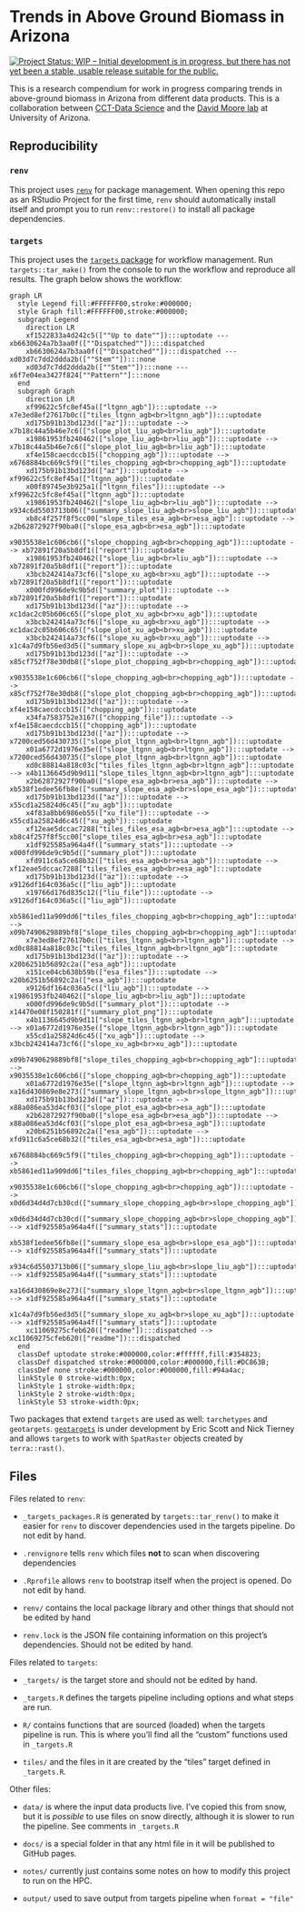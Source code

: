 # Trends in Above Ground Biomass in Arizona


<!-- README.md is generated from README.qmd. Please edit that file -->
<!-- badges: start -->

[![Project Status: WIP – Initial development is in progress, but there
has not yet been a stable, usable release suitable for the
public.](https://www.repostatus.org/badges/latest/wip.svg)](https://www.repostatus.org/#wip)

<!-- badges: end -->

This is a research compendium for work in progress comparing trends in
above-ground biomass in Arizona from different data products. This is a
collaboration between [CCT-Data
Science](https://datascience.cct.arizona.edu/) and the [David Moore
lab](https://djpmoore.tumblr.com/home) at University of Arizona.

## Reproducibility

### `renv`

This project uses
[`renv`](https://rstudio.github.io/renv/articles/renv.html) for package
management. When opening this repo as an RStudio Project for the first
time, `renv` should automatically install itself and prompt you to run
`renv::restore()` to install all package dependencies.

### `targets`

This project uses the [`targets`
package](https://docs.ropensci.org/targets/) for workflow management.
Run `targets::tar_make()` from the console to run the workflow and
reproduce all results. The graph below shows the workflow:

``` mermaid
graph LR
  style Legend fill:#FFFFFF00,stroke:#000000;
  style Graph fill:#FFFFFF00,stroke:#000000;
  subgraph Legend
    direction LR
    xf1522833a4d242c5([""Up to date""]):::uptodate --- xb6630624a7b3aa0f([""Dispatched""]):::dispatched
    xb6630624a7b3aa0f([""Dispatched""]):::dispatched --- xd03d7c7dd2ddda2b([""Stem""]):::none
    xd03d7c7dd2ddda2b([""Stem""]):::none --- x6f7e04ea3427f824[""Pattern""]:::none
  end
  subgraph Graph
    direction LR
    xf99622c5fc8ef45a(["ltgnn_agb"]):::uptodate --> x7e3ed8ef27617b0c(["tiles_ltgnn_agb<br>ltgnn_agb"]):::uptodate
    xd175b91b13bd123d(["az"]):::uptodate --> x7b18c44a5b46e7c6(["slope_plot_liu_agb<br>liu_agb"]):::uptodate
    x19861953fb240462(["slope_liu_agb<br>liu_agb"]):::uptodate --> x7b18c44a5b46e7c6(["slope_plot_liu_agb<br>liu_agb"]):::uptodate
    xf4e158caecdccb15(["chopping_agb"]):::uptodate --> x6768884bc669c5f9(["tiles_chopping_agb<br>chopping_agb"]):::uptodate
    xd175b91b13bd123d(["az"]):::uptodate --> xf99622c5fc8ef45a(["ltgnn_agb"]):::uptodate
    x00f89745e3b925a1(["ltgnn_files"]):::uptodate --> xf99622c5fc8ef45a(["ltgnn_agb"]):::uptodate
    x19861953fb240462(["slope_liu_agb<br>liu_agb"]):::uptodate --> x934c6d5503713b06(["summary_slope_liu_agb<br>slope_liu_agb"]):::uptodate
    xb8c4f257f8f5cc00["slope_tiles_esa_agb<br>esa_agb"]:::uptodate --> x2b62872927f90ba0(["slope_esa_agb<br>esa_agb"]):::uptodate
    x9035538e1c606cb6(["slope_chopping_agb<br>chopping_agb"]):::uptodate --> xb72891f20a5b8df1(["report"]):::uptodate
    x19861953fb240462(["slope_liu_agb<br>liu_agb"]):::uptodate --> xb72891f20a5b8df1(["report"]):::uptodate
    x3bcb242414a73cf6(["slope_xu_agb<br>xu_agb"]):::uptodate --> xb72891f20a5b8df1(["report"]):::uptodate
    x000fd996de9c9b5d(["summary_plot"]):::uptodate --> xb72891f20a5b8df1(["report"]):::uptodate
    xd175b91b13bd123d(["az"]):::uptodate --> xc1dac2c05b606c65(["slope_plot_xu_agb<br>xu_agb"]):::uptodate
    x3bcb242414a73cf6(["slope_xu_agb<br>xu_agb"]):::uptodate --> xc1dac2c05b606c65(["slope_plot_xu_agb<br>xu_agb"]):::uptodate
    x3bcb242414a73cf6(["slope_xu_agb<br>xu_agb"]):::uptodate --> x1c4a7d9fb56ed3d5(["summary_slope_xu_agb<br>slope_xu_agb"]):::uptodate
    xd175b91b13bd123d(["az"]):::uptodate --> x85cf752f78e30db8(["slope_plot_chopping_agb<br>chopping_agb"]):::uptodate
    x9035538e1c606cb6(["slope_chopping_agb<br>chopping_agb"]):::uptodate --> x85cf752f78e30db8(["slope_plot_chopping_agb<br>chopping_agb"]):::uptodate
    xd175b91b13bd123d(["az"]):::uptodate --> xf4e158caecdccb15(["chopping_agb"]):::uptodate
    x34fa7583752e3167(["chopping_file"]):::uptodate --> xf4e158caecdccb15(["chopping_agb"]):::uptodate
    xd175b91b13bd123d(["az"]):::uptodate --> x7200ced56d430735(["slope_plot_ltgnn_agb<br>ltgnn_agb"]):::uptodate
    x01a6772d1976e35e(["slope_ltgnn_agb<br>ltgnn_agb"]):::uptodate --> x7200ced56d430735(["slope_plot_ltgnn_agb<br>ltgnn_agb"]):::uptodate
    xd0c88814a818c03c["tiles_files_ltgnn_agb<br>ltgnn_agb"]:::uptodate --> x4b1136645d9b9d11["slope_tiles_ltgnn_agb<br>ltgnn_agb"]:::uptodate
    x2b62872927f90ba0(["slope_esa_agb<br>esa_agb"]):::uptodate --> xb538f1edee56fb8e(["summary_slope_esa_agb<br>slope_esa_agb"]):::uptodate
    xd175b91b13bd123d(["az"]):::uptodate --> x55cd1a25824d6c45(["xu_agb"]):::uptodate
    x4f83a8bb6986eb55(["xu_file"]):::uptodate --> x55cd1a25824d6c45(["xu_agb"]):::uptodate
    xf12eae5dccac7288["tiles_files_esa_agb<br>esa_agb"]:::uptodate --> xb8c4f257f8f5cc00["slope_tiles_esa_agb<br>esa_agb"]:::uptodate
    x1df925585a964a4f(["summary_stats"]):::uptodate --> x000fd996de9c9b5d(["summary_plot"]):::uptodate
    xfd911c6a5ce68b32(["tiles_esa_agb<br>esa_agb"]):::uptodate --> xf12eae5dccac7288["tiles_files_esa_agb<br>esa_agb"]:::uptodate
    xd175b91b13bd123d(["az"]):::uptodate --> x9126df164c036a5c(["liu_agb"]):::uptodate
    x19766d176d835c12(["liu_file"]):::uptodate --> x9126df164c036a5c(["liu_agb"]):::uptodate
    xb5861ed11a909dd6["tiles_files_chopping_agb<br>chopping_agb"]:::uptodate --> x09b7490629889bf8["slope_tiles_chopping_agb<br>chopping_agb"]:::uptodate
    x7e3ed8ef27617b0c(["tiles_ltgnn_agb<br>ltgnn_agb"]):::uptodate --> xd0c88814a818c03c["tiles_files_ltgnn_agb<br>ltgnn_agb"]:::uptodate
    xd175b91b13bd123d(["az"]):::uptodate --> x20b6251b56892c2a(["esa_agb"]):::uptodate
    x151ce04cb638b59b(["esa_files"]):::uptodate --> x20b6251b56892c2a(["esa_agb"]):::uptodate
    x9126df164c036a5c(["liu_agb"]):::uptodate --> x19861953fb240462(["slope_liu_agb<br>liu_agb"]):::uptodate
    x000fd996de9c9b5d(["summary_plot"]):::uptodate --> x14470e08f150281f(["summary_plot_png"]):::uptodate
    x4b1136645d9b9d11["slope_tiles_ltgnn_agb<br>ltgnn_agb"]:::uptodate --> x01a6772d1976e35e(["slope_ltgnn_agb<br>ltgnn_agb"]):::uptodate
    x55cd1a25824d6c45(["xu_agb"]):::uptodate --> x3bcb242414a73cf6(["slope_xu_agb<br>xu_agb"]):::uptodate
    x09b7490629889bf8["slope_tiles_chopping_agb<br>chopping_agb"]:::uptodate --> x9035538e1c606cb6(["slope_chopping_agb<br>chopping_agb"]):::uptodate
    x01a6772d1976e35e(["slope_ltgnn_agb<br>ltgnn_agb"]):::uptodate --> xa16d430869e8e273(["summary_slope_ltgnn_agb<br>slope_ltgnn_agb"]):::uptodate
    xd175b91b13bd123d(["az"]):::uptodate --> x88a086ea53d4cf03(["slope_plot_esa_agb<br>esa_agb"]):::uptodate
    x2b62872927f90ba0(["slope_esa_agb<br>esa_agb"]):::uptodate --> x88a086ea53d4cf03(["slope_plot_esa_agb<br>esa_agb"]):::uptodate
    x20b6251b56892c2a(["esa_agb"]):::uptodate --> xfd911c6a5ce68b32(["tiles_esa_agb<br>esa_agb"]):::uptodate
    x6768884bc669c5f9(["tiles_chopping_agb<br>chopping_agb"]):::uptodate --> xb5861ed11a909dd6["tiles_files_chopping_agb<br>chopping_agb"]:::uptodate
    x9035538e1c606cb6(["slope_chopping_agb<br>chopping_agb"]):::uptodate --> x0d6d34d4d7cb30cd(["summary_slope_chopping_agb<br>slope_chopping_agb"]):::uptodate
    x0d6d34d4d7cb30cd(["summary_slope_chopping_agb<br>slope_chopping_agb"]):::uptodate --> x1df925585a964a4f(["summary_stats"]):::uptodate
    xb538f1edee56fb8e(["summary_slope_esa_agb<br>slope_esa_agb"]):::uptodate --> x1df925585a964a4f(["summary_stats"]):::uptodate
    x934c6d5503713b06(["summary_slope_liu_agb<br>slope_liu_agb"]):::uptodate --> x1df925585a964a4f(["summary_stats"]):::uptodate
    xa16d430869e8e273(["summary_slope_ltgnn_agb<br>slope_ltgnn_agb"]):::uptodate --> x1df925585a964a4f(["summary_stats"]):::uptodate
    x1c4a7d9fb56ed3d5(["summary_slope_xu_agb<br>slope_xu_agb"]):::uptodate --> x1df925585a964a4f(["summary_stats"]):::uptodate
    xc11069275cfeb620(["readme"]):::dispatched --> xc11069275cfeb620(["readme"]):::dispatched
  end
  classDef uptodate stroke:#000000,color:#ffffff,fill:#354823;
  classDef dispatched stroke:#000000,color:#000000,fill:#DC863B;
  classDef none stroke:#000000,color:#000000,fill:#94a4ac;
  linkStyle 0 stroke-width:0px;
  linkStyle 1 stroke-width:0px;
  linkStyle 2 stroke-width:0px;
  linkStyle 53 stroke-width:0px;
```

Two packages that extend `targets` are used as well: `tarchetypes` and
`geotargets`. [`geotargets`](https://njtierney.github.io/geotargets/) is
under development by Eric Scott and Nick Tierney and allows `targets` to
work with `SpatRaster` objects created by `terra::rast()`.

## Files

Files related to `renv`:

- `_targets_packages.R` is generated by `targets::tar_renv()` to make it
  easier for `renv` to discover dependencies used in the targets
  pipeline. Do not edit by hand.

- `.renvignore` tells `renv` which files **not** to scan when
  discovering dependencies

- `.Rprofile` allows `renv` to bootstrap itself when the project is
  opened. Do not edit by hand.

- `renv/` contains the local package library and other things that
  should not be edited by hand

- `renv.lock` is the JSON file containing information on this project’s
  dependencies. Should not be edited by hand.

Files related to `targets`:

- `_targets/` is the target store and should not be edited by hand.

- `_targets.R` defines the targets pipeline including options and what
  steps are run.

- `R/` contains functions that are sourced (loaded) when the targets
  pipeline is run. This is where you’ll find all the “custom” functions
  used in `_targets.R`

- `tiles/` and the files in it are created by the “tiles” target defined
  in `_targets.R`.

Other files:

- `data/` is where the input data products live. I’ve copied this from
  snow, but it is *possible* to use files on snow directly, although it
  is slower to run the pipeline. See comments in `_targets.R`

- `docs/` is a special folder in that any html file in it will be
  published to GitHub pages.

- `notes/` currently just contains some notes on how to modify this
  project to run on the HPC.

- `output/` used to save output from targets pipeline when
  `format = "file"`
